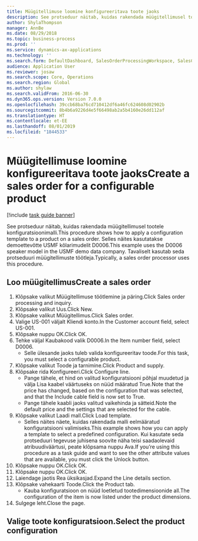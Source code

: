 ```yaml
---
title: Müügitellimuse loomine konfigureeritava toote jaoks
description: See protseduur näitab, kuidas rakendada müügitellimusel tootele konfiguratsioonimalli.
author: ShylaThompson
manager: AnnBe
ms.date: 08/29/2018
ms.topic: business-process
ms.prod: ''
ms.service: dynamics-ax-applications
ms.technology: ''
ms.search.form: DefaultDashboard, SalesOrderProcessingWorkspace, SalesCreateOrder, SalesTable, PCRuntimeConfigurator, PCTemplateConfigurationSelection
audience: Application User
ms.reviewer: josaw
ms.search.scope: Core, Operations
ms.search.region: Global
ms.author: shylaw
ms.search.validFrom: 2016-06-30
ms.dyn365.ops.version: Version 7.0.0
ms.openlocfilehash: 39ccb68ba76cd710412df6a46fc624608d02902b
ms.sourcegitcommit: 8b4b6a9226d4e5f66498ab2a5b4160e26dd112af
ms.translationtype: HT
ms.contentlocale: et-EE
ms.lasthandoff: 08/01/2019
ms.locfileid: "1844533"
---
```

# <a name="create-a-sales-order-for-a-configurable-product"></a><span data-ttu-id="375db-103">Müügitellimuse loomine konfigureeritava toote jaoks</span><span class="sxs-lookup"><span data-stu-id="375db-103">Create a sales order for a configurable product</span></span>

[!include [task guide banner](../../includes/task-guide-banner.md)]

<span data-ttu-id="375db-104">See protseduur näitab, kuidas rakendada müügitellimusel tootele konfiguratsioonimalli.</span><span class="sxs-lookup"><span data-stu-id="375db-104">This procedure shows how to apply a configuration template to a product on a sales order.</span></span> <span data-ttu-id="375db-105">Selles näites kasutatakse demoettevõtte USMF kõlarimudelit D0006.</span><span class="sxs-lookup"><span data-stu-id="375db-105">This example uses the D0006 speaker model in the USMF demo data company.</span></span> <span data-ttu-id="375db-106">Tavaliselt kasutab seda protseduuri müügitellimuste töötleja.</span><span class="sxs-lookup"><span data-stu-id="375db-106">Typically, a sales order processor uses this procedure.</span></span>


## <a name="create-a-sales-order"></a><span data-ttu-id="375db-107">Loo müügitellimus</span><span class="sxs-lookup"><span data-stu-id="375db-107">Create a sales order</span></span>
1. <span data-ttu-id="375db-108">Klõpsake valikut Müügitellimuse töötlemine ja päring.</span><span class="sxs-lookup"><span data-stu-id="375db-108">Click Sales order processing and inquiry.</span></span>
2. <span data-ttu-id="375db-109">Klõpsake valikut Uus.</span><span class="sxs-lookup"><span data-stu-id="375db-109">Click New.</span></span>
3. <span data-ttu-id="375db-110">Klõpsake valikut Müügitellimus.</span><span class="sxs-lookup"><span data-stu-id="375db-110">Click Sales order.</span></span>
4. <span data-ttu-id="375db-111">Valige US-001 väljalt Kliendi konto.</span><span class="sxs-lookup"><span data-stu-id="375db-111">In the Customer account field, select US-001.</span></span> 
5. <span data-ttu-id="375db-112">Klõpsake nuppu OK.</span><span class="sxs-lookup"><span data-stu-id="375db-112">Click OK.</span></span>
6. <span data-ttu-id="375db-113">Tehke väljal Kaubakood valik D0006.</span><span class="sxs-lookup"><span data-stu-id="375db-113">In the Item number field, select D0006.</span></span>
    * <span data-ttu-id="375db-114">Selle ülesande jaoks tuleb valida konfigureeritav toode.</span><span class="sxs-lookup"><span data-stu-id="375db-114">For this task, you must select a configurable product.</span></span>  
7. <span data-ttu-id="375db-115">Klõpsake valikut Toode ja tarnimine.</span><span class="sxs-lookup"><span data-stu-id="375db-115">Click Product and supply.</span></span>
8. <span data-ttu-id="375db-116">Klõpsake rida Konfigureeri.</span><span class="sxs-lookup"><span data-stu-id="375db-116">Click Configure line.</span></span>
    * <span data-ttu-id="375db-117">Pange tähele, et hind on valitud konfiguratsiooni põhjal muudetud ja välja Lisa kaabel väärtuseks on nüüd määratud True.</span><span class="sxs-lookup"><span data-stu-id="375db-117">Note that the price has changed, based on the configuration that was selected, and that the Include cable field is now set to True.</span></span>  
    * <span data-ttu-id="375db-118">Pange tähele kaabli jaoks valitud vaikehinda ja sätteid.</span><span class="sxs-lookup"><span data-stu-id="375db-118">Note the default price and the settings that are selected for the cable.</span></span>  
9. <span data-ttu-id="375db-119">Klõpsake valikut Laadi mall.</span><span class="sxs-lookup"><span data-stu-id="375db-119">Click Load template.</span></span>
    * <span data-ttu-id="375db-120">Selles näites näete, kuidas rakendada malli eelmääratud konfiguratsiooni valimiseks.</span><span class="sxs-lookup"><span data-stu-id="375db-120">This example shows how you can apply a template to select a predefined configuration.</span></span> <span data-ttu-id="375db-121">Kui kasutate seda protseduuri tegevuse juhisena soovite näha teisi saadaolevaid atribuudiväärtusi, peate klõpsama nuppu Ava.</span><span class="sxs-lookup"><span data-stu-id="375db-121">If you’re using this procedure as a task guide and want to see the other attribute values that are available, you must click the Unlock button.</span></span>  
10. <span data-ttu-id="375db-122">Klõpsake nuppu OK.</span><span class="sxs-lookup"><span data-stu-id="375db-122">Click OK.</span></span>
11. <span data-ttu-id="375db-123">Klõpsake nuppu OK.</span><span class="sxs-lookup"><span data-stu-id="375db-123">Click OK.</span></span>
12. <span data-ttu-id="375db-124">Laiendage jaotis Rea üksikasjad.</span><span class="sxs-lookup"><span data-stu-id="375db-124">Expand the Line details section.</span></span>
13. <span data-ttu-id="375db-125">Klõpsake vahekaarti Toode.</span><span class="sxs-lookup"><span data-stu-id="375db-125">Click the Product tab.</span></span>
    * <span data-ttu-id="375db-126">Kauba konfiguratsioon on nüüd loetletud tootedimensioonide all.</span><span class="sxs-lookup"><span data-stu-id="375db-126">The configuration of the item is now listed under the product dimensions.</span></span>  
14. <span data-ttu-id="375db-127">Sulgege leht.</span><span class="sxs-lookup"><span data-stu-id="375db-127">Close the page.</span></span>

## <a name="select-the-product-configuration"></a><span data-ttu-id="375db-128">Valige toote konfiguratsioon.</span><span class="sxs-lookup"><span data-stu-id="375db-128">Select the product configuration</span></span>

